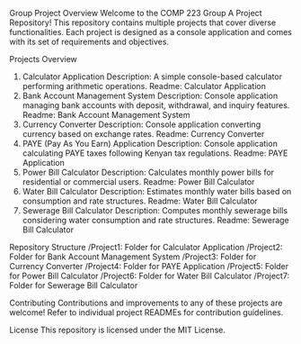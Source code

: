 Group Project Overview
Welcome to the COMP 223 Group A Project Repository! This repository contains multiple projects that cover diverse functionalities. Each project is designed as a console application and comes with its set of requirements and objectives.

Projects Overview
1. Calculator Application
Description: A simple console-based calculator performing arithmetic operations.
Readme: Calculator Application
2. Bank Account Management System
Description: Console application managing bank accounts with deposit, withdrawal, and inquiry features.
Readme: Bank Account Management System
3. Currency Converter
Description: Console application converting currency based on exchange rates.
Readme: Currency Converter
4. PAYE (Pay As You Earn) Application
Description: Console application calculating PAYE taxes following Kenyan tax regulations.
Readme: PAYE Application
5. Power Bill Calculator
Description: Calculates monthly power bills for residential or commercial users.
Readme: Power Bill Calculator
6. Water Bill Calculator
Description: Estimates monthly water bills based on consumption and rate structures.
Readme: Water Bill Calculator
7. Sewerage Bill Calculator
Description: Computes monthly sewerage bills considering water consumption and rate structures.
Readme: Sewerage Bill Calculator

Repository Structure
/Project1: Folder for Calculator Application
/Project2: Folder for Bank Account Management System
/Project3: Folder for Currency Converter
/Project4: Folder for PAYE Application
/Project5: Folder for Power Bill Calculator
/Project6: Folder for Water Bill Calculator
/Project7: Folder for Sewerage Bill Calculator

Contributing
Contributions and improvements to any of these projects are welcome! Refer to individual project READMEs for contribution guidelines.

License
This repository is licensed under the MIT License.

